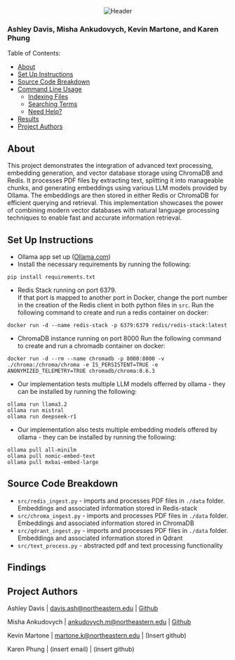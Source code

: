 <div align="center">
    <img src="https://r72.cooltext.com/rendered/cooltext479371054064664.png" alt="Header" />
</div>

### Ashley Davis, Misha Ankudovych, Kevin Martone, and Karen Phung

Table of Contents:
- <a href="#About">About</a>
- <a href="#Set-Up-Instructions">Set Up Instructions</a>
- <a href="#Source-Code-Breakdown">Source Code Breakdown</a>
- <a href="#Command-Line-Usage">Command Line Usage</a>
    - <a href="#Indexing-Files">Indexing Files</a>
    - <a href="#Searching-Terms">Searching Terms</a>
    - <a href="#Need-Help?">Need Help?</a>
- <a href="#Findings">Results</a>
- <a href="#Project-Authors">Project Authors</a>


## About
This project demonstrates the integration of advanced text processing, embedding generation, and vector database storage using ChromaDB and Redis. It processes PDF files by extracting text, splitting it into manageable chunks, and generating embeddings using various LLM models provided by Ollama. The embeddings are then stored in either Redis or ChromaDB for efficient querying and retrieval. This implementation showcases the power of combining modern vector databases with natural language processing techniques to enable fast and accurate information retrieval.

## Set Up Instructions

- Ollama app set up ([Ollama.com](Ollama.com))
- Install the necessary requirements by running the following:
```
pip install requirements.txt
```
- Redis Stack running on port 6379.  
If that port is mapped to another port in 
Docker, change the port number in the creation of the Redis client in both python files in `src`.
Run the following command to create and run a redis container on docker:
```
docker run -d --name redis-stack -p 6379:6379 redis/redis-stack:latest
```
- ChromaDB instance running on port 8000
Run the following command to create and run a chromadb container on docker:
```
docker run -d --rm --name chromadb -p 8000:8000 -v ./chroma:/chroma/chroma -e IS_PERSISTENT=TRUE -e ANONYMIZED_TELEMETRY=TRUE chromadb/chroma:0.6.3
```
- Our implementation tests multiple LLM models offerred by ollama - they
can be installed by running the following:
```
ollama run llama3.2
ollama run mistral
ollama run deepseek-r1
```
- Our implementation also tests multiple embedding models offered by ollama - they
can be installed by running the following:
```
ollama pull all-minilm
ollama pull nomic-embed-text
ollama pull mxbai-embed-large
```

## Source Code Breakdown
- `src/redis_ingest.py` - imports and processes PDF files in `./data` folder. Embeddings and associated information 
stored in Redis-stack
- `src/chroma_ingest.py` - imports and processes PDF files in `./data` folder. Embeddings and associated information 
stored in ChromaDB
- `src/qdrant_ingest.py` - imports and processes PDF files in `./data` folder. Embeddings and associated information 
stored in Qdrant
- `src/text_process.py` - abstracted pdf and text processing functionality

## Findings


## Project Authors
Ashley Davis | davis.ash@northeastern.edu | [Github](https://github.com/ashleytdavis)

Misha Ankudovych | ankudovych.m@northeastern.edu | [Github](https://github.com/ankudovychm)

Kevin Martone | martone.k@northeastern.edu | (Insert github)

Karen Phung | (insert email) | (insert github)
